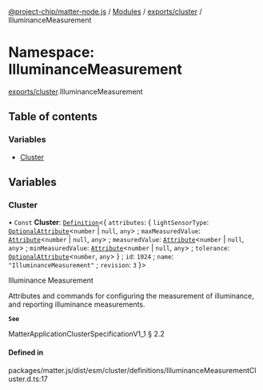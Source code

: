 [@project-chip/matter-node.js](../README.md) / [Modules](../modules.md) / [exports/cluster](exports_cluster.md) / IlluminanceMeasurement

# Namespace: IlluminanceMeasurement

[exports/cluster](exports_cluster.md).IlluminanceMeasurement

## Table of contents

### Variables

- [Cluster](exports_cluster.IlluminanceMeasurement.md#cluster)

## Variables

### Cluster

• `Const` **Cluster**: [`Definition`](exports_cluster.ClusterFactory.md#definition)<{ `attributes`: { `lightSensorType`: [`OptionalAttribute`](exports_cluster.md#optionalattribute)<`number` \| ``null``, `any`\> ; `maxMeasuredValue`: [`Attribute`](exports_cluster.md#attribute)<`number` \| ``null``, `any`\> ; `measuredValue`: [`Attribute`](exports_cluster.md#attribute)<`number` \| ``null``, `any`\> ; `minMeasuredValue`: [`Attribute`](exports_cluster.md#attribute)<`number` \| ``null``, `any`\> ; `tolerance`: [`OptionalAttribute`](exports_cluster.md#optionalattribute)<`number`, `any`\>  } ; `id`: ``1024`` ; `name`: ``"IlluminanceMeasurement"`` ; `revision`: ``3``  }\>

Illuminance Measurement

Attributes and commands for configuring the measurement of illuminance, and reporting illuminance measurements.

**`See`**

MatterApplicationClusterSpecificationV1_1 § 2.2

#### Defined in

packages/matter.js/dist/esm/cluster/definitions/IlluminanceMeasurementCluster.d.ts:17
